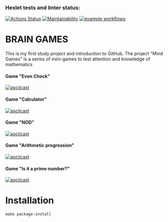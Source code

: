 ### Hexlet tests and linter status:
[![Actions Status](https://github.com/Alexander86-N/python-project-lvl1/workflows/hexlet-check/badge.svg)](https://github.com/Alexander86-N/python-project-lvl1/actions)
[![Maintainability](https://api.codeclimate.com/v1/badges/35d0ac15f8cc7c3c649f/maintainability)](https://codeclimate.com/github/Alexander86-N/python-project-lvl1/maintainability)
[![example workflows](https://github.com/Alexander86-N/python-project-lvl1/actions/workflows/check-file.yml/badge.svg)](https://github.com/Alexander86-N/python-project-lvl1/actions)

# BRAIN GAMES
 This is my first study project and introduction to GitHub.
 The project "Mind Games" is a series of mini-games to test attention and knowledge of mathematics

#### Game "Even Check"
[![asciicast](https://asciinema.org/a/s9fR1buKVvNkHQm1gJ3HkfGDQ.svg)](https://asciinema.org/a/s9fR1buKVvNkHQm1gJ3HkfGDQ)
#### Game "Calculator"
[![asciicast](https://asciinema.org/a/ucuU8rmFNK2shAPXQqPcYHtVh.svg)](https://asciinema.org/a/ucuU8rmFNK2shAPXQqPcYHtVh)
#### Game "NOD"
[![asciicast](https://asciinema.org/a/rzGDxd7BszFR0MKGErtY1xDYS.svg)](https://asciinema.org/a/rzGDxd7BszFR0MKGErtY1xDYS)
#### Game "Arithmetic progression"
[![asciicast](https://asciinema.org/a/9zgVPxtL0tpYkxNfzu9dl29lj.svg)](https://asciinema.org/a/9zgVPxtL0tpYkxNfzu9dl29lj)
#### Game "Is it a prime number?"
[![asciicast](https://asciinema.org/a/FZOaFsBVaW27Sk8H90TqslGu2.svg)](https://asciinema.org/a/FZOaFsBVaW27Sk8H90TqslGu2)

# Installation

`make package-install`
